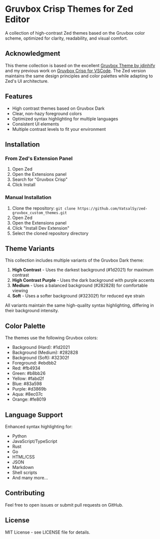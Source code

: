 # Gruvbox Crisp Themes for Zed Editor

A collection of high-contrast Zed themes based on the Gruvbox color scheme, optimized for clarity, readability, and visual comfort.

## Acknowledgment

This theme collection is based on the excellent [Gruvbox Theme by jdinhify](https://github.com/jdinhify/vscode-theme-gruvbox) and my previous work on [Gruvbox Crisp for VSCode](https://github.com/VatsalSy/gruvbox_custom_themes). The Zed version maintains the same design principles and color palettes while adapting to Zed's UI architecture.

## Features

- High contrast themes based on Gruvbox Dark
- Clear, non-hazy foreground colors
- Optimized syntax highlighting for multiple languages
- Consistent UI elements
- Multiple contrast levels to fit your environment

## Installation

### From Zed's Extension Panel

1. Open Zed
2. Open the Extensions panel
3. Search for "Gruvbox Crisp"
4. Click Install

### Manual Installation

1. Clone the repository: `git clone https://github.com/VatsalSy/zed-gruvbox_custom_themes.git`
2. Open Zed
3. Open the Extensions panel
4. Click "Install Dev Extension"
5. Select the cloned repository directory

## Theme Variants

This collection includes multiple variants of the Gruvbox Dark theme:

1. **High Contrast** - Uses the darkest background (#1d2021) for maximum contrast
2. **High Contrast Purple** - Uses the dark background with purple accents
3. **Medium** - Uses a balanced background (#282828) for comfortable viewing
4. **Soft** - Uses a softer background (#32302f) for reduced eye strain

All variants maintain the same high-quality syntax highlighting, differing in their background intensity.

## Color Palette

The themes use the following Gruvbox colors:

- Background (Hard): #1d2021 
- Background (Medium): #282828
- Background (Soft): #32302f
- Foreground: #ebdbb2
- Red: #fb4934
- Green: #b8bb26
- Yellow: #fabd2f
- Blue: #83a598
- Purple: #d3869b
- Aqua: #8ec07c
- Orange: #fe8019

## Language Support

Enhanced syntax highlighting for:
- Python
- JavaScript/TypeScript
- Rust
- Go
- HTML/CSS
- JSON
- Markdown
- Shell scripts
- And many more...

## Contributing

Feel free to open issues or submit pull requests on GitHub.

## License

MIT License - see LICENSE file for details.